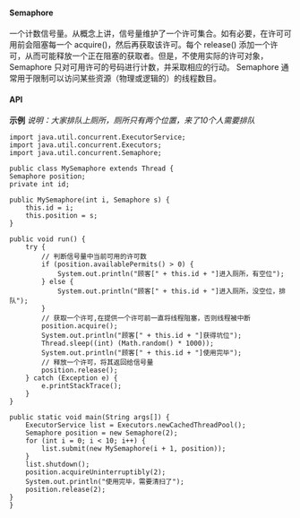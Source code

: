 #### Semaphore

一个计数信号量。从概念上讲，信号量维护了一个许可集合。如有必要，在许可可用前会阻塞每一个 acquire()，然后再获取该许可。每个 release() 添加一个许可，从而可能释放一个正在阻塞的获取者。但是，不使用实际的许可对象，Semaphore 只对可用许可的号码进行计数，并采取相应的行动。
Semaphore 通常用于限制可以访问某些资源（物理或逻辑的）的线程数目。

#### API


**示例**
_说明：大家排队上厕所，厕所只有两个位置，来了10个人需要排队_

    import java.util.concurrent.ExecutorService;
    import java.util.concurrent.Executors;
    import java.util.concurrent.Semaphore;

    public class MySemaphore extends Thread {
	Semaphore position;
	private int id;

	public MySemaphore(int i, Semaphore s) {
		this.id = i;
		this.position = s;
	}

	public void run() {
		try {
			// 判断信号量中当前可用的许可数
			if (position.availablePermits() > 0) {
				System.out.println("顾客[" + this.id + "]进入厕所，有空位");
			} else {
				System.out.println("顾客[" + this.id + "]进入厕所，没空位，排队");
			}
			// 获取一个许可,在提供一个许可前一直将线程阻塞，否则线程被中断
			position.acquire(); 
			System.out.println("顾客[" + this.id + "]获得坑位");
			Thread.sleep((int) (Math.random() * 1000));
			System.out.println("顾客[" + this.id + "]使用完毕");
			// 释放一个许可，将其返回给信号量
			position.release();
		} catch (Exception e) {
			e.printStackTrace();
		}
	}

	public static void main(String args[]) {
		ExecutorService list = Executors.newCachedThreadPool();
		Semaphore position = new Semaphore(2);
		for (int i = 0; i < 10; i++) {
			list.submit(new MySemaphore(i + 1, position));
		}
		list.shutdown();
		position.acquireUninterruptibly(2);
		System.out.println("使用完毕，需要清扫了");
		position.release(2);
	}
    }